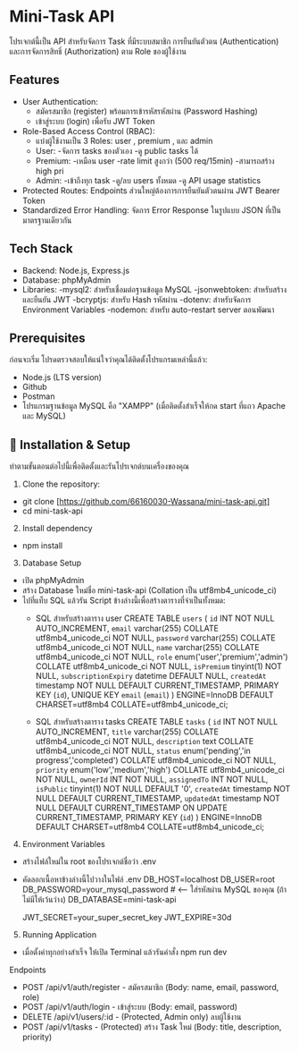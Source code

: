 # Mini-Task API

โปรเจกต์นี้เป็น API สำหรับจัดการ Task ที่มีระบบสมาชิก การยืนยันตัวตน (Authentication) และการจัดการสิทธิ์ (Authorization) ตาม Role ของผู้ใช้งาน

## Features 
- User Authentication:
  - สมัครสมาชิก (register) พร้อมการเข้ารหัสรหัสผ่าน (Password Hashing)
  - เข้าสู่ระบบ (login) เพื่อรับ JWT Token
- Role-Based Access Control (RBAC):
  - แบ่งผู้ใช้งานเป็น 3 Roles: user , premium , และ admin
  - User:    -จัดการ tasks ของตัวเอง
             -ดู public tasks ได้
  - Premium: -เหมือน user
             -rate limit สูงกว่า (500 req/15min)
             -สามารถสร้าง high pri
  - Admin:   -เข้าถึงทุก task
             -ดู/ลบ users ทั้งหมด
             -ดู API usage statistics
- Protected Routes: Endpoints ส่วนใหญ่ต้องการการยืนยันตัวตนผ่าน JWT Bearer Token
- Standardized Error Handling: จัดการ Error Response ในรูปแบบ JSON ที่เป็นมาตรฐานเดียวกัน

## Tech Stack
- Backend: Node.js, Express.js
- Database: phpMyAdmin
- Libraries:
  -mysql2: สำหรับเชื่อมต่อฐานข้อมูล MySQL
  -jsonwebtoken: สำหรับสร้างและยืนยัน JWT
  -bcryptjs: สำหรับ Hash รหัสผ่าน
  -dotenv: สำหรับจัดการ Environment Variables
  -nodemon: สำหรับ auto-restart server ตอนพัฒนา

## Prerequisites
ก่อนจะเริ่ม โปรดตรวจสอบให้แน่ใจว่าคุณได้ติดตั้งโปรแกรมเหล่านี้แล้ว:
- Node.js (LTS version)
- Github
- Postman
- โปรแกรมฐานข้อมูล MySQL คือ "XAMPP" (เมื่อติดตั้งสำเร็จให้กด start ที่แถว Apache และ MySQL)

## 🚀 Installation & Setup

ทำตามขั้นตอนต่อไปนี้เพื่อติดตั้งและรันโปรเจกต์บนเครื่องของคุณ
1. Clone the repository:
- git clone [https://github.com/66160030-Wassana/mini-task-api.git]
- cd mini-task-api

2. Install dependency
- npm install

3. Database Setup
- เปิด phpMyAdmin
- สร้าง Database ใหม่ชื่อ mini-task-api (Collation เป็น utf8mb4_unicode_ci)
- ไปที่แท็บ SQL แล้วรัน Script ข้างล่างนี้เพื่อสร้างตารางที่จำเป็นทั้งหมด:
    - SQL สำหรับสร้างตาราง user
    CREATE TABLE `users` (
  `id` INT NOT NULL AUTO_INCREMENT,
  `email` varchar(255) COLLATE utf8mb4_unicode_ci NOT NULL,
  `password` varchar(255) COLLATE utf8mb4_unicode_ci NOT NULL,
  `name` varchar(255) COLLATE utf8mb4_unicode_ci NOT NULL,
  `role` enum('user','premium','admin') COLLATE utf8mb4_unicode_ci NOT NULL,
  `isPremium` tinyint(1) NOT NULL,
  `subscriptionExpiry` datetime DEFAULT NULL,
  `createdAt` timestamp NOT NULL DEFAULT CURRENT_TIMESTAMP,
  PRIMARY KEY (`id`),
  UNIQUE KEY `email` (`email`)
) ENGINE=InnoDB DEFAULT CHARSET=utf8mb4 COLLATE=utf8mb4_unicode_ci;

    - SQL สำหรับสร้างตาราง tasks
    CREATE TABLE `tasks` (
  `id` INT NOT NULL AUTO_INCREMENT,
  `title` varchar(255) COLLATE utf8mb4_unicode_ci NOT NULL,
  `description` text COLLATE utf8mb4_unicode_ci NOT NULL,
  `status` enum('pending','in progress','completed') COLLATE utf8mb4_unicode_ci NOT NULL,
  `priority` enum('low','medium','high') COLLATE utf8mb4_unicode_ci NOT NULL,
  `ownerId` INT NOT NULL,
  `assignedTo` INT NOT NULL,
  `isPublic` tinyint(1) NOT NULL DEFAULT '0',
  `createdAt` timestamp NOT NULL DEFAULT CURRENT_TIMESTAMP,
  `updatedAt` timestamp NOT NULL DEFAULT CURRENT_TIMESTAMP ON UPDATE CURRENT_TIMESTAMP,
  PRIMARY KEY (`id`)
) ENGINE=InnoDB DEFAULT CHARSET=utf8mb4 COLLATE=utf8mb4_unicode_ci;

4. Environment Variables
- สร้างไฟล์ใหม่ใน root ของโปรเจกต์ชื่อว่า .env
- คัดลอกเนื้อหาข้างล่างนี้ไปวางในไฟล์ .env 
    DB_HOST=localhost
    DB_USER=root
    DB_PASSWORD=your_mysql_password # <-- ใส่รหัสผ่าน MySQL ของคุณ (ถ้าไม่มีให้เว้นว่าง)
    DB_DATABASE=mini-task-api

    JWT_SECRET=your_super_secret_key
    JWT_EXPIRE=30d

5. Running Application
- เมื่อตั้งค่าทุกอย่างสำเร็จ ให้เปิด Terminal แล้วรันคำสั่ง npm run dev

Endpoints 
- POST /api/v1/auth/register - สมัครสมาชิก (Body: name, email, password, role)
- POST /api/v1/auth/login - เข้าสู่ระบบ (Body: email, password)
- DELETE /api/v1/users/:id - (Protected, Admin only) ลบผู้ใช้งาน
- POST /api/v1/tasks - (Protected) สร้าง Task ใหม่ (Body: title, description, priority)
